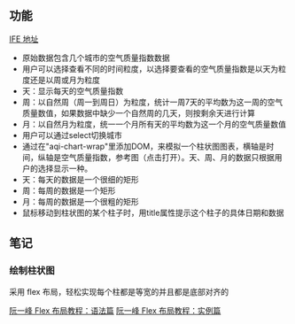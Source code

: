 ## 功能

[IFE 地址](http://ife.baidu.com/task/detail?taskId=17)

* 原始数据包含几个城市的空气质量指数数据
* 用户可以选择查看不同的时间粒度，以选择要查看的空气质量指数是以天为粒度还是以周或月为粒度
* 天：显示每天的空气质量指数
* 周：以自然周（周一到周日）为粒度，统计一周7天的平均数为这一周的空气质量数值，如果数据中缺少一个自然周的几天，则按剩余天进行计算
* 月：以自然月为粒度，统一一个月所有天的平均数为这一个月的空气质量数值
* 用户可以通过select切换城市
* 通过在"aqi-chart-wrap"里添加DOM，来模拟一个柱状图图表，横轴是时间，纵轴是空气质量指数，参考图（点击打开）。天、周、月的数据只根据用户的选择显示一种。
* 天：每天的数据是一个很细的矩形
* 周：每周的数据是一个矩形
* 月：每周的数据是一个很粗的矩形
* 鼠标移动到柱状图的某个柱子时，用title属性提示这个柱子的具体日期和数据

## 笔记

### 绘制柱状图

采用 flex 布局，轻松实现每个柱都是等宽的并且都是底部对齐的

[阮一峰 Flex 布局教程：语法篇](http://www.ruanyifeng.com/blog/2015/07/flex-grammar.html)
[阮一峰 Flex 布局教程：实例篇](http://www.ruanyifeng.com/blog/2015/07/flex-examples.html)